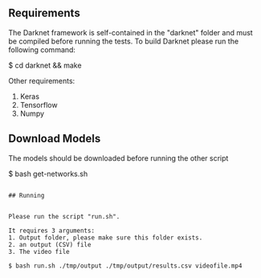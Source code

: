 

## Requirements

The Darknet framework is self-contained in the "darknet" folder and must be compiled before running the tests. To build Darknet please run the following command:

$ cd darknet && make

Other requirements:
1. Keras
2. Tensorflow
3. Numpy

## Download Models

The models should be downloaded before running the other script

$ bash get-networks.sh
```

## Running


Please run the script "run.sh".

It requires 3 arguments:
1. Output folder, please make sure this folder exists.
2. an output (CSV) file
3. The video file

$ bash run.sh ./tmp/output ./tmp/output/results.csv videofile.mp4
